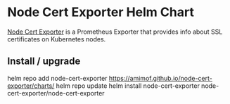 # Node Cert Exporter Helm Chart
[Node Cert Exporter](https://github.com/amimof/node-cert-exporter) is a Prometheus Exporter that provides info about SSL certificates on Kubernetes nodes.

## Install / upgrade
helm repo add node-cert-exporter https://amimof.github.io/node-cert-exporter/charts/
helm repo update
helm install node-cert-exporter node-cert-exporter/node-cert-exporter